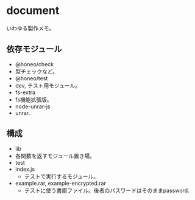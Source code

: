 # document
いわゆる製作メモ。

## 依存モジュール
* @honeo/check
 * 型チェックなど。
* @honeo/test
 * dev, テスト用モジュール。
* fs-extra
 * fs機能拡張版。
* node-unrar-js
 * unrar.

## 構成
* lib
 * 各関数を返すモジュール置き場。
* test
 * index.js
   * テストで実行するモジュール。
 * example.rar, example-encrypted.rar
   * テストに使う書庫ファイル。後者のパスワードはそのままpassword. 
